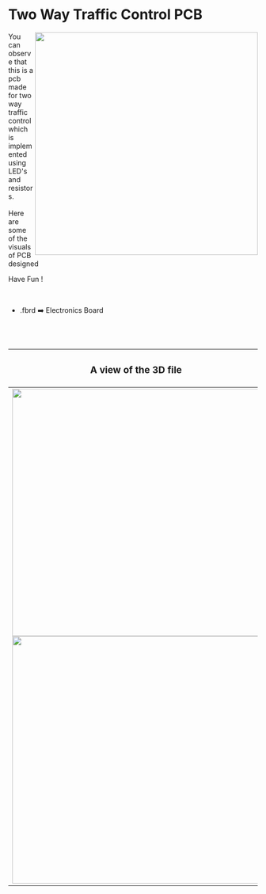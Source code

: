 <h1>Two Way Traffic Control PCB</h1>

<div>
   <img width=450 align=right src="https://github.com/Curovearth/Dive-into-Electronics/blob/main/PCB%20Designs/02-Two%20way%20traffic/Task%20_%20two%20way%20traffic%20control%20v7.png"/>
   <p>You can observe that this is a pcb made for two way traffic control which is implemented using LED's and resistors.<br><br>Here are some of the visuals of PCB designed<br>
        
   Have Fun !
  </p>
<br>

   - .fbrd ➡️ Electronics Board
   
   
<br> <br>  
<div align=center>
   
| <h3>A view of the 3D file</h2> | <h3>Schematic Diagram for PCB</h3> |      
| --- | --- |
| <img width=500 align=center src="https://github.com/Curovearth/Dive-into-Electronics/blob/main/PCB%20Designs/02-Two%20way%20traffic/img1.png"/><br><img width=500 align=center src="https://github.com/Curovearth/Dive-into-Electronics/blob/main/PCB%20Designs/02-Two%20way%20traffic/img2.png"/> |    <img width="500" src="https://github.com/Curovearth/Dive-into-Electronics/blob/main/PCB%20Designs/02-Two%20way%20traffic/schematic.jpg"> | 
 
</div>

 
